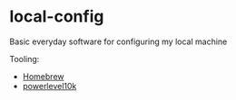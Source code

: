 # local-config
Basic everyday software for configuring my local machine

Tooling:
- [Homebrew](https://brew.sh/)
- [powerlevel10k](https://github.com/romkatv/powerlevel10k)
